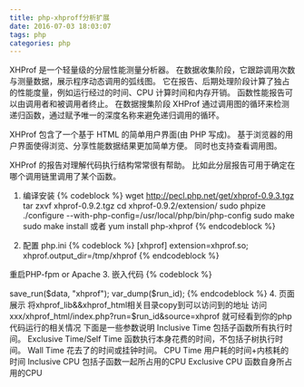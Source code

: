 ```yaml
---
title: php-xhproff分析扩展
date: 2016-07-03 18:03:07
tags: php 
categories: php
---
```

XHProf 是一个轻量级的分层性能测量分析器。 在数据收集阶段，它跟踪调用次数与测量数据，展示程序动态调用的弧线图。 它在报告、后期处理阶段计算了独占的性能度量，例如运行经过的时间、CPU 计算时间和内存开销。 函数性能报告可以由调用者和被调用者终止。 在数据搜集阶段 XHProf 通过调用图的循环来检测递归函数，通过赋予唯一的深度名称来避免递归调用的循环。

XHProf 包含了一个基于 HTML 的简单用户界面(由 PHP 写成)。 基于浏览器的用户界面使得浏览、分享性能数据结果更加简单方便。 同时也支持查看调用图。

XHProf 的报告对理解代码执行结构常常很有帮助。 比如此分层报告可用于确定在哪个调用链里调用了某个函数。


1. 编译安装
{% codeblock %}
  wget http://pecl.php.net/get/xhprof-0.9.3.tgz
  tar zxvf xhprof-0.9.2.tgz
  cd xhprof-0.9.2/extension/
  sudo phpize
  ./configure --with-php-config=/usr/local/php/bin/php-config
  sudo make
  sudo make install
  或者 yum install php-xhprof
{% endcodeblock %}

2. 配置 php.ini
{% codeblock %}
[xhprof]
extension=xhprof.so;
xhprof.output_dir=/tmp/xhprof
{% endcodeblock %}

重启PHP-fpm  or  Apache
3. 嵌入代码
{% codeblock %}
<?php
// cpu:XHPROF_FLAGS_CPU 内存:XHPROF_FLAGS_MEMORY
// 如果两个一起：XHPROF_FLAGS_CPU + XHPROF_FLAGS_MEMORY 
xhprof_enable(XHPROF_FLAGS_CPU + XHPROF_FLAGS_MEMORY);

//要测试的php代码

$data = xhprof_disable();   //返回运行数据
 
// xhprof_lib在下载的包里存在这个目录,记得将目录包含到运行的php代码中
include_once "xhprof_lib/utils/xhprof_lib.php”;  //（这个目录文件在源码中，需要复制到web-work中）
include_once "xhprof_lib/utils/xhprof_runs.php”;  //(这个目录文件在源码中，需要复制到web)
 
$objXhprofRun = new XHProfRuns_Default(); 

// 第一个参数j是xhprof_disable()函数返回的运行信息
// 第二个参数是自定义的命名空间字符串(任意字符串),
// 返回运行ID,用这个ID查看相关的运行结果
$run_id = $objXhprofRun->save_run($data, "xhprof");
var_dump($run_id);
{% endcodeblock %}

4. 页面展示
将xhprof_lib&&xhprof_html相关目录copy到可以访问到的地址
访问 xxx/xhprof_html/index.php?run=$run_id&source=xhprof 就可经看到你的php代码运行的相关情况

下面是一些参数说明
Inclusive Time                 包括子函数所有执行时间。
Exclusive Time/Self Time       函数执行本身花费的时间，不包括子树执行时间。
Wall Time                      花去了的时间或挂钟时间。
CPU Time                       用户耗的时间+内核耗的时间
Inclusive CPU                  包括子函数一起所占用的CPU
Exclusive CPU                  函数自身所占用的CPU
